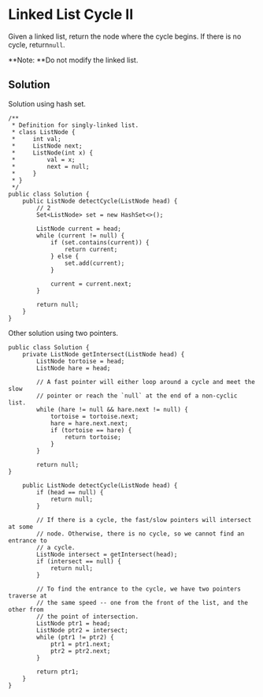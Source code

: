 # Linked List Cycle II

Given a linked list, return the node where the cycle begins. If there is no cycle, return`null`.

**Note: **Do not modify the linked list.

## Solution

Solution using hash set.

```
/**
 * Definition for singly-linked list.
 * class ListNode {
 *     int val;
 *     ListNode next;
 *     ListNode(int x) {
 *         val = x;
 *         next = null;
 *     }
 * }
 */
public class Solution {
    public ListNode detectCycle(ListNode head) {
        // 2
        Set<ListNode> set = new HashSet<>();
        
        ListNode current = head;
        while (current != null) {
            if (set.contains(current)) {
                return current;
            } else {
                set.add(current);
            }
            
            current = current.next;
        }
        
        return null;
    }
}
```

Other solution using two pointers. 

    public class Solution {
        private ListNode getIntersect(ListNode head) {
            ListNode tortoise = head;
            ListNode hare = head;

            // A fast pointer will either loop around a cycle and meet the slow
            // pointer or reach the `null` at the end of a non-cyclic list.
            while (hare != null && hare.next != null) {
                tortoise = tortoise.next;
                hare = hare.next.next;
                if (tortoise == hare) {
                    return tortoise;
                }
            }

            return null;
    }

        public ListNode detectCycle(ListNode head) {
            if (head == null) {
                return null;
            }

            // If there is a cycle, the fast/slow pointers will intersect at some
            // node. Otherwise, there is no cycle, so we cannot find an entrance to
            // a cycle.
            ListNode intersect = getIntersect(head);
            if (intersect == null) {
                return null;
            }

            // To find the entrance to the cycle, we have two pointers traverse at
            // the same speed -- one from the front of the list, and the other from
            // the point of intersection.
            ListNode ptr1 = head;
            ListNode ptr2 = intersect;
            while (ptr1 != ptr2) {
                ptr1 = ptr1.next;
                ptr2 = ptr2.next;
            }

            return ptr1;
        }
    }



